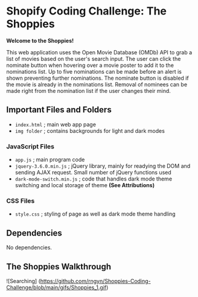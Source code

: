 # Shopify Coding Challenge: The Shoppies
**Welcome to the Shoppies!**

This web application uses the Open Movie Database (OMDb) API to grab a list of movies based on the user's search input.
The user can click the nominate button when hovering over a movie poster to add it to the nominations list. Up to five
nominations can be made before an alert is shown preventing further nominations. The nominate button is disabled if the movie
is already in the nominations list. Removal of nominees can be made right from the nomination list if the user changes their mind.

## Important Files and Folders
* `index.html` ; main web app page
* `img folder` ; contains backgrounds for light and dark modes

### JavaScript Files
* `app.js` ; main program code
* `jquery-3.6.0.min.js` ; jQuery library, mainly for readying the DOM and sending AJAX request. Small number of jQuery functions used
* `dark-mode-switch.min.js` ; code that handles dark mode theme switching and local storage of theme **(See Attributions)**

### CSS Files
* `style.css` ; styling of page as well as dark mode theme handling

## Dependencies
No dependencies.

## The Shoppies Walkthrough
![Searching] (https://github.com/rngyn/Shoppies-Coding-Challenge/blob/main/gifs/Shoppies_1.gif)
